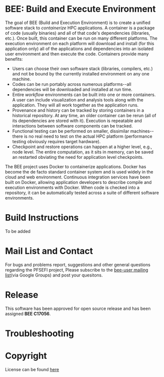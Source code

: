 # BEE: Build and Execute Environment
The goal of BEE (Build and Execution Environment) is to create a unified
software stack to _containerize_ HPC applications. A container is a package of
code (usually binaries) and all of that code's dependencies (libraries,
etc.). Once built, this container can be run on many different platforms. The
execution environment on each platform will download and install (for this
application only) all of the applications and dependencies into an isolated
user environment and then execute the code. Containers provide many benefits:

- Users can choose their own software stack (libraries, compilers, etc.) and
not be bound by the currently installed environment on any one machine.
- Codes can be run portably across numerous platforms--all dependencies will be
downloaded and installed at run time.
- Entire _workflow_ environments can be built into one or more containers. A user
can include visualization and analysis tools along with the application. They
will all work together as the application runs.
- Provenance and history can be tracked by storing containers in a historical
repository. At any time, an older container can be rerun (all of its
dependencies are stored with it). Execution is repeatable and interactions
between software components can be tracked.
- Functional testing can be performed on smaller, dissimilar machines--there is
no real need to test on the actual HPC platform (performance testing obviously
requires target hardware).
- Checkpoint and restore operations can happen at a higher level, e.g., node level. The entire
computation, as it sits in memory, can be saved an restarted obviating the need
for application level checkpoints.

The BEE project uses Docker to containerize applications. Docker has become the de
facto standard container system and is used widely in the cloud and web
environment. Continuous integration services have been built on Docker, allowing application
developers to describe compile and execution environments with Docker. When code is checked into 
a repository, it can be automatically tested across a suite of different software environments.


# Build Instructions

To be added

# Mail List and Contact

For bugs and problems report, suggestions and other general questions regarding the PFSEFI project, Please subscribe to the [bee-user mailing list](bee-user-group@googlegroups.com)(via Google Groups) and post your quesitons. 


# Release

This software has been approved for open source release and has been assigned **BEE C17056**.


# Troubleshooting



# Copyright
License can be found [here](https://github.com/lanl/BEE/blob/master/LICENSE)
